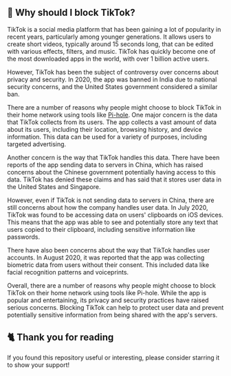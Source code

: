 ## 🤔 Why should I block TikTok?
TikTok is a social media platform that has been gaining a lot of popularity in recent years, particularly among younger generations.
It allows users to create short videos, typically around 15 seconds long, that can be edited with various effects, filters, and music.
TikTok has quickly become one of the most downloaded apps in the world, with over 1 billion active users.

However, TikTok has been the subject of controversy over concerns about privacy and security.
In 2020, the app was banned in India due to national security concerns, and the United States government considered a similar ban.

There are a number of reasons why people might choose to block TikTok in their home network using tools like [Pi-hole](./What%20is%20Pi-hole.md).
One major concern is the data that TikTok collects from its users.
The app collects a vast amount of data about its users, including their location, browsing history, and device information.
This data can be used for a variety of purposes, including targeted advertising.

Another concern is the way that TikTok handles this data.
There have been reports of the app sending data to servers in China, which has raised concerns about the Chinese government potentially having access to this data.
TikTok has denied these claims and has said that it stores user data in the United States and Singapore.

However, even if TikTok is not sending data to servers in China, there are still concerns about how the company handles user data.
In July 2020, TikTok was found to be accessing data on users' clipboards on iOS devices.
This means that the app was able to see and potentially store any text that users copied to their clipboard, including sensitive information like passwords.

There have also been concerns about the way that TikTok handles user accounts.
In August 2020, it was reported that the app was collecting biometric data from users without their consent.
This included data like facial recognition patterns and voiceprints.

Overall, there are a number of reasons why people might choose to block TikTok on their home network using tools like Pi-hole.
While the app is popular and entertaining, its privacy and security practices have raised serious concerns.
Blocking TikTok can help to protect user data and prevent potentially sensitive information from being shared with the app's servers.

## 🐈 Thank you for reading
If you found this repository useful or interesting, please consider starring it to show your support!